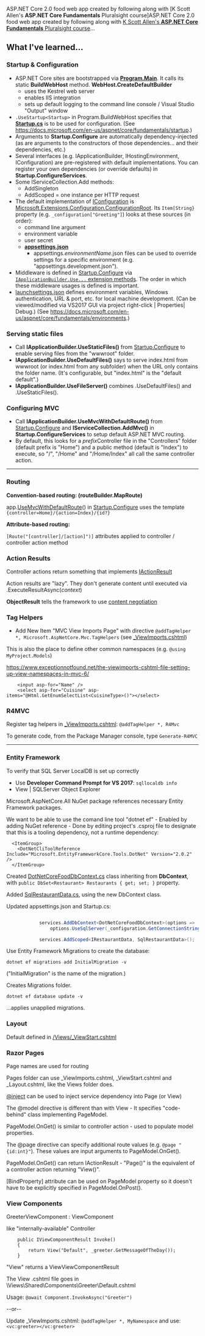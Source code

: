 ﻿ASP.NET Core 2.0 food web app created by following along with [K Scott Allen's **ASP.NET Core Fundamentals** Pluralsight course]ASP.NET Core 2.0 food web app created by following along with [K Scott Allen's **ASP.NET Core Fundamentals** Pluralsight course](https://www.pluralsight.com/courses/aspdotnet-core-fundamentals)...

## What I've learned...

### Startup & Configuration
* ASP.NET Core sites are bootstrapped via [**Program.Main**](DotNetCoreFood/Program.cs).
It calls its static **BuildWebHost** method. **WebHost.CreateDefaultBuilder**
	* uses the Kestrel web server
    * enables IIS integration
    * sets up default logging to the command line console / Visual Studio "Output" window
* `.UseStartup<Startup>` in Program.BuildWebHost specifies that [**Startup.cs**](DotNetCoreFood/Startup/Startup.cs)
is to be used for configuration. (See https://docs.microsoft.com/en-us/aspnet/core/fundamentals/startup.)
* Arguments to **Startup.Configure** are automatically dependency-injected
(as are arguments to the constructors of those dependencies... and their dependencies, etc.)
* Several interfaces (e.g. IApplicationBuilder, IHostingEnvironment, IConfiguration) are pre-registered with default implementations.
You can register your own dependencies (or override defaults) in **Startup.ConfigureServices**.
* Some IServiceCollection.Add methods:
  * AddSingleton
  * AddScoped = one instance per HTTP request
* The default implementation of [IConfiguration](https://docs.microsoft.com/en-us/dotnet/api/microsoft.extensions.configuration.iconfiguration?view=aspnetcore-2.0) 
is [Microsoft.Extensions.Configuration.ConfigurationRoot](https://docs.microsoft.com/en-us/dotnet/api/microsoft.extensions.configuration.configurationroot?view=aspnetcore-2.0).
Its `Item[String}` property (e.g. `_configuration["Greeting"]`) looks at these sources (in order):
	* command line argument
    * environment variable
    * user secret
    * [**appsettings.json**](DotNetCoreFood/appsettings.json)
      * appsettings.*environmentName*.json files can be used to override settings for a specific environment (e.g. "appsettings.development.json").
* Middleware is defined in [Startup.Configure](DotNetCoreFood/Startup/Startup.cs) via 
[`IApplicationBuilder.Use...` extension methods](https://docs.microsoft.com/en-us/dotnet/api/microsoft.aspnetcore.builder.iapplicationbuilder?view=aspnetcore-2.0).
The order in which these middleware usages is defined is important.
* [launchsettings.json](DotNetCoreFood/Properties/launchsettings.json) defines environment variables, 
Windows authentication, URL & port, etc. for local machine development.
(Can be viewed/modified via VS2017 GUI via project right-click | Properties| Debug.)
(See https://docs.microsoft.com/en-us/aspnet/core/fundamentals/environments.)

### Serving static files
* Call **IApplicationBuilder.UseStaticFiles()** from [Startup.Configure](DotNetCoreFood/Startup/Startup.cs) to enable serving files from the "wwwroot" folder.
* **IApplicationBuilder.UseDefaultFiles()** says to serve index.html from wwwroot (or index.html from any subfolder)
when the URL only contains the folder name. (It's configurable, but "index.html" is the "default default".)
* **IApplicationBuilder.UseFileServer()** combines .UseDefaultFiles() and .UseStaticFiles().

### Configuring MVC
* Call **IApplicationBuilder.UseMvcWithDefaultRoute()** from [Startup.Configure](DotNetCoreFood/Startup/Startup.cs)
and **IServiceCollection.AddMvc()** in **Startup.ConfigureServices** to setup default ASP.NET MVC routing.
* By default, this looks for a *prefix*Controller file in the "Controllers" folder (default prefix is "Home") and
a public method (default is "Index") to execute, so "/", "/Home" and "/Home/Index" all call the same controller action.
-----

### Routing

**Convention-based routing: (routeBuilder.MapRoute)**

app.[UseMvcWithDefaultRoute](https://docs.microsoft.com/en-us/dotnet/api/microsoft.aspnetcore.builder.mvcapplicationbuilderextensions.usemvcwithdefaultroute?view=aspnetcore-2.0)() in [Startup.Configure](DotNetCoreFood/Startup/Startup.cs) uses the template `{controller=Home}/{action=Index}/{id?}`

**Attribute-based routing:**

`[Route("[controller]/[action]")]` attributes applied to controller / controller action method

### Action Results
Controller actions return something that implements [IActionResult](https://docs.microsoft.com/en-us/dotnet/api/microsoft.aspnetcore.mvc.iactionresult?view=aspnetcore-2.0)

Action results are "lazy". They don't generate content until executed via .ExecuteResultAsync(*context*)

**ObjectResult** tells the framework to use [content negotiation](https://docs.microsoft.com/en-us/aspnet/core/mvc/models/formatting#content-negotiation)

### Tag Helpers
* Add New Item "MVC View Imports Page" with directive `@addTagHelper *, Microsoft.AspNetCore.Mvc.TagHelpers` (see [_ViewImports.cshtml](DotNetCoreFood/Views/_ViewImports.cshtml))

This is also the place to define other common namespaces (e.g. `@using MyProject.Models`)

https://www.exceptionnotfound.net/the-viewimports-cshtml-file-setting-up-view-namespaces-in-mvc-6/

```
    <input asp-for="Name" />
    <select asp-for="Cuisine" asp-items="@Html.GetEnumSelectList<CuisineType>()"></select>
```

### R4MVC

Register tag helpers in [_ViewImports.cshtml](DotNetCoreFood/Views/_ViewImports.cshtml): `@addTagHelper *, R4Mvc` 

To generate code, from the Package Manager console, type `Generate-R4MVC`

-----

### Entity Framework

To verify that SQL Server LocalDB is set up correctly
* Use **Developer Command Prompt for VS 2017**: `sqllocaldb info`
* View | SQLServer Object Explorer

Microsoft.AspNetCore.All NuGet package references necessary Entity Framework packages.

We want to be able to use the comand line tool "dotnet ef" - Enabled by adding NuGet reference - Done by editing project's .csproj file to designate that this is a tooling dependency, not a runtime dependency:

```
  <ItemGroup>
    <DotNetCliToolReference Include="Microsoft.EntityFrameworkCore.Tools.DotNet" Version="2.0.2" />
  </ItemGroup>
```

Created [DotNetCoreFoodDbContext.cs](DotNetCoreFood/Data/DotNetCoreFoodDbContext.cs) class inheriting from **DbContext**, with `public DbSet<Restaurant> Restaurants { get; set; }` property.

Added [SqlRestaurantData.cs](DotNetCoreFood/Services/SqlRestaurantData.cs), using the new DbContext class.

Updated appsettings.json and Startup.cs:

```csharp

            services.AddDbContext<DotNetCoreFoodDbContext>(options => 
                options.UseSqlServer(_configuration.GetConnectionString("DotNetCoreFood")));

            services.AddScoped<IRestaurantData, SqlRestaurantData>();
```

Use Entity Framework Migrations to create the database:

```
dotnet ef migrations add InitialMigration -v
```
("InitialMigration" is the name of the migration.)

Creates Migrations folder.

```
dotnet ef database update -v
```
...applies unapplied migrations.

### Layout

Default defined in  [/Views/_ViewStart.cshtml](DotNetCoreFood/Views/_ViewStart.cshtml) 

### Razor Pages

Page names are used for routing

Pages folder can use _ViewImports.cshtml, _ViewStart.cshtml and _Layout.cshtml, like the Views folder does.

[@inject](https://docs.microsoft.com/en-us/aspnet/core/mvc/views/dependency-injection) can be used to inject service dependency into Page (or View)

The @model directive is different than with View - It specifies "code-behind" class implementing PageModel.

PageModel.OnGet() is similar to controller action - used to populate model properties.

The @page directive can specify additional route values (e.g. `@page "{id:int}"`). These values are input arguments to PageModel.OnGet().

PageModel.OnGet() can return IActionResult - "Page()" is the equivalent of a controller action returning "View()".

[BindProperty] attribute can be used on PageModel property so it doesn't have to be explicitly specified in PageModel.OnPost().

### View Components
 GreeterViewComponent : ViewComponent

like "internally-available" Controller

        public IViewComponentResult Invoke()
        {
            return View("Default", _greeter.GetMessageOfTheDay());
        }

"View" returns a ViewViewComponentResult

The View .cshtml file goes in \Views\Shared\Components\Greeter\Default.cshtml

Usage: `@await Component.InvokeAsync("Greeter")`

--or--

Update \_ViewImports.cshtml: 
 `@addTagHelper *, MyNamespace`
and use:
`<vc:greeter></vc:greeter>`